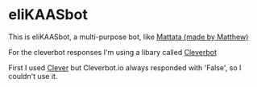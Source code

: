 # eliKAASbot
This is eliKAASbot, a multi-purpose bot, like [Mattata (made by Matthew)](https://github.com/matthewhesketh/mattata)

For the cleverbot responses I'm using a libary called [Cleverbot](https://pypi.python.org/pypi/cleverbot)

First I used [Clever](http://github.com/bvanrijn/Clever/) but Cleverbot.io always responded with 'False', so I couldn't use it.
